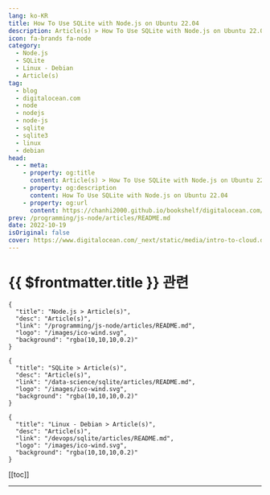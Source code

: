 ```yaml
---
lang: ko-KR
title: How To Use SQLite with Node.js on Ubuntu 22.04
description: Article(s) > How To Use SQLite with Node.js on Ubuntu 22.04
icon: fa-brands fa-node
category: 
  - Node.js
  - SQLite
  - Linux - Debian
  - Article(s)
tag:
  - blog
  - digitalocean.com
  - node
  - nodejs
  - node-js
  - sqlite
  - sqlite3
  - linux
  - debian
head:
  - - meta:
    - property: og:title
      content: Article(s) > How To Use SQLite with Node.js on Ubuntu 22.04
    - property: og:description
      content: How To Use SQLite with Node.js on Ubuntu 22.04
    - property: og:url
      content: https://chanhi2000.github.io/bookshelf/digitalocean.com/how-to-use-sqlite-with-node-js-on-ubuntu-22-04.html
prev: /programming/js-node/articles/README.md
date: 2022-10-19
isOriginal: false
cover: https://www.digitalocean.com/_next/static/media/intro-to-cloud.d49bc5f7.jpeg
---
```


# {{ $frontmatter.title }} 관련

```component VPCard
{
  "title": "Node.js > Article(s)",
  "desc": "Article(s)",
  "link": "/programming/js-node/articles/README.md",
  "logo": "/images/ico-wind.svg",
  "background": "rgba(10,10,10,0.2)"
}
```

```component VPCard
{
  "title": "SQLite > Article(s)",
  "desc": "Article(s)",
  "link": "/data-science/sqlite/articles/README.md",
  "logo": "/images/ico-wind.svg",
  "background": "rgba(10,10,10,0.2)"
}
```

```component VPCard
{
  "title": "Linux - Debian > Article(s)",
  "desc": "Article(s)",
  "link": "/devops/sqlite/articles/README.md",
  "logo": "/images/ico-wind.svg",
  "background": "rgba(10,10,10,0.2)"
}
```

[[toc]]

---

<SiteInfo
  name="How To Use SQLite with Node.js on Ubuntu 22.04 | DigitalOcean"
  desc="In this tutorial, readers will use node-sqlite3 to create a connection with an SQLite database. Next, they’ll create a Node.js app that creates a table and i… "
  url="https://digitalocean.com/community/tutorials/how-to-use-sqlite-with-node-js-on-ubuntu-22-04"
  logo="https://digitalocean.com/_next/static/media/favicon.594d6067.ico"
  preview="https://www.digitalocean.com/_next/static/media/intro-to-cloud.d49bc5f7.jpeg"/>

<!-- TODO: 작성 -->
